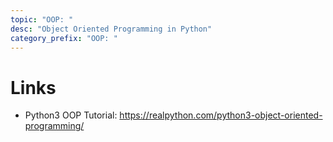 ```yaml
---
topic: "OOP: "
desc: "Object Oriented Programming in Python"
category_prefix: "OOP: "
---
```



# Links

* Python3 OOP Tutorial: <https://realpython.com/python3-object-oriented-programming/>
